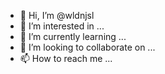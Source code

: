 - 👋 Hi, I’m @wldnjsl
- 👀 I’m interested in ...
- 🌱 I’m currently learning ...
- 💞️ I’m looking to collaborate on ...
- 📫 How to reach me ...

<!---
wldnjsl/wldnjsl is a ✨ special ✨ repository because its `README.md` (this file) appears on your GitHub profile.
You can click the Preview link to take a look at your changes.
--->
